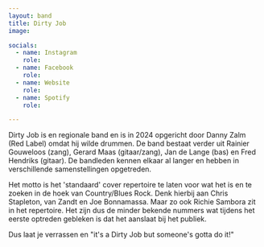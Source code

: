 ```yaml
---
layout: band
title: Dirty Job
image: 

socials:
  - name: Instagram
    role:
  - name: Facebook
    role: 
  - name: Website
    role: 
  - name: Spotify
    role: 

---
```


Dirty Job is en regionale band en is in 2024 opgericht door Danny Zalm (Red Label) omdat hij wilde drummen. De band bestaat verder uit Rainier Gouweloos (zang), Gerard Maas (gitaar/zang), Jan de Lange (bas) en Fred Hendriks (gitaar). De bandleden kennen elkaar al langer en hebben in verschillende samenstellingen opgetreden.

Het motto is het 'standaard' cover repertoire te laten voor wat het is en te zoeken in de hoek van Country/Blues Rock. Denk hierbij aan Chris Stapleton, van Zandt en Joe Bonnamassa. Maar zo ook Richie Sambora zit in het repertoire. Het zijn dus de minder bekende nummers wat tijdens het eerste optreden gebleken is dat het aanslaat bij het publiek.

Dus laat je verrassen en "it's a Dirty Job but someone's gotta do it!"
